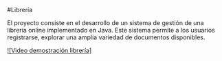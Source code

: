 #Librería

El proyecto consiste en el desarrollo de un sistema de gestión de una librería online implementado en Java. 
Este sistema permite a los usuarios registrarse, explorar una amplia variedad de documentos disponibles.

[![Video demostración librería]](https://youtu.be/P2Dov0uCBm0)
